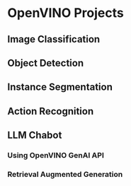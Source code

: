 # OpenVINO Projects
## Image Classification
## Object Detection
## Instance Segmentation
## Action Recognition
## LLM Chabot
### Using OpenVINO GenAI API
### Retrieval Augmented Generation
